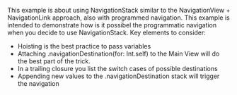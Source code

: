 This example is about using NavigationStack similar to the NavigationView + NavigationLink approach, also with programmed navigation.
This example is intended to demonstrate how is it possibel the programmatic navigation when you decide to use NavigationStack.
Key elements to consider:
<ul>
  <li>Hoisting is the best practice to pass variables</li>
  <li>Attaching .navigationDestination(for: Int.self) to the Main View will do the best part of the trick.</li>
  <li>In a trailing closure you list the switch cases of possible destinations</li>
  <li>Appending new values to the .navigationDestination stack will trigger the navigation</li>
</ul>
